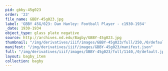 ```yaml
---
pid: gbby-45g023
order: '23'
file_name: GBBY-45g023.jpg
label: 'GBBY 45G/023: Dan Hanley: Football Player - c1930-1934'
_date: 1930-1934
object_type: glass plate negative
source: http://archives.nd.edu/Bagby/GBBY-45g023.jpg
thumbnail: "/img/derivatives/iiif/images/GBBY-45g023/full/250,/0/default.jpg"
manifest: "/img/derivatives/iiif/images/GBBY-45g023/manifest.json"
full: "/img/derivatives/iiif/images/GBBY-45g023/full/1140,/0/default.jpg"
layout: bagby_item
collection: bagby
---
```

